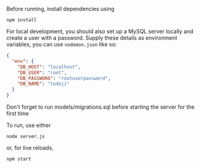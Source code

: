 Before running, install dependencies using

`npm install`

For local development, you should also set up a MySQL server locally and create a user with a password.
Supply these details as environment variables, you can use `nodemon.json` like so:
```json
{
  "env": {
    "DB_HOST": "localhost",
    "DB_USER": "root",
    "DB_PASSWORD": "rootuserpassword",
    "DB_NAME": "todoji"
  }
}
```
Don't forget to run models/migrations.sql before starting the server for the first time

To run, use either

`node server.js`

or, for live reloads,

`npm start`
